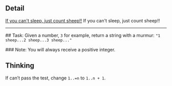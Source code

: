 ## Detail
[If you can't sleep, just count sheep!!](https://www.codewars.com/kata/if-you-cant-sleep-just-count-sheep/train/rust)
If you can't sleep, just count sheep!!

___

\## Task:
Given a number, `3` for example, return a string with a murmur: `"1 sheep...2 sheep...3 sheep..."`

\### Note:
You will always receive a positive integer.

## Thinking

If can’t pass the test, change `1..=n` to `1..n + 1`.
